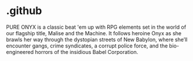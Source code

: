 # .github
PURE ONYX is a classic beat 'em up with RPG elements set in the world of our flagship title, Malise and the Machine. It follows heroine Onyx as she brawls her way through the dystopian streets of New Babylon, where she’ll encounter gangs, crime syndicates, a corrupt police force, and the bio-engineered horrors of the insidious Babel Corporation. 
